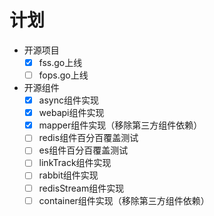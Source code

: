 # 计划
- 开源项目
  - [x] fss.go上线
  - [ ] fops.go上线
- 开源组件
  - [x] async组件实现
  - [x] webapi组件实现
  - [x] mapper组件实现（移除第三方组件依赖）
  - [ ] redis组件百分百覆盖测试
  - [ ] es组件百分百覆盖测试
  - [ ] linkTrack组件实现
  - [ ] rabbit组件实现
  - [ ] redisStream组件实现
  - [ ] container组件实现（移除第三方组件依赖）